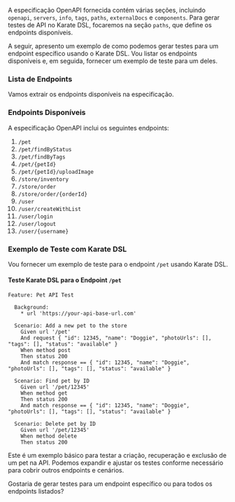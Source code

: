 A especificação OpenAPI fornecida contém várias seções, incluindo `openapi`, `servers`, `info`, `tags`, `paths`, `externalDocs` e `components`. Para gerar testes de API no Karate DSL, focaremos na seção `paths`, que define os endpoints disponíveis.

A seguir, apresento um exemplo de como podemos gerar testes para um endpoint específico usando o Karate DSL. Vou listar os endpoints disponíveis e, em seguida, fornecer um exemplo de teste para um deles.

### Lista de Endpoints

Vamos extrair os endpoints disponíveis na especificação.



### Endpoints Disponíveis

A especificação OpenAPI inclui os seguintes endpoints:

1. `/pet`
2. `/pet/findByStatus`
3. `/pet/findByTags`
4. `/pet/{petId}`
5. `/pet/{petId}/uploadImage`
6. `/store/inventory`
7. `/store/order`
8. `/store/order/{orderId}`
9. `/user`
10. `/user/createWithList`
11. `/user/login`
12. `/user/logout`
13. `/user/{username}`

### Exemplo de Teste com Karate DSL

Vou fornecer um exemplo de teste para o endpoint `/pet` usando Karate DSL.

#### Teste Karate DSL para o Endpoint `/pet`

```karate
Feature: Pet API Test

  Background:
    * url 'https://your-api-base-url.com'

  Scenario: Add a new pet to the store
    Given url '/pet'
    And request { "id": 12345, "name": "Doggie", "photoUrls": [], "tags": [], "status": "available" }
    When method post
    Then status 200
    And match response == { "id": 12345, "name": "Doggie", "photoUrls": [], "tags": [], "status": "available" }

  Scenario: Find pet by ID
    Given url '/pet/12345'
    When method get
    Then status 200
    And match response == { "id": 12345, "name": "Doggie", "photoUrls": [], "tags": [], "status": "available" }

  Scenario: Delete pet by ID
    Given url '/pet/12345'
    When method delete
    Then status 200
```

Este é um exemplo básico para testar a criação, recuperação e exclusão de um pet na API. Podemos expandir e ajustar os testes conforme necessário para cobrir outros endpoints e cenários.

Gostaria de gerar testes para um endpoint específico ou para todos os endpoints listados?